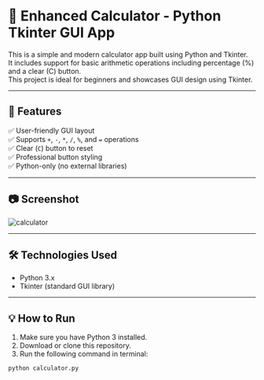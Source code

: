 # 🧮 Enhanced Calculator - Python Tkinter GUI App

This is a simple and modern calculator app built using Python and Tkinter.  
It includes support for basic arithmetic operations including percentage (%) and a clear (C) button.  
This project is ideal for beginners and showcases GUI design using Tkinter.

---

## 🚀 Features

✅ User-friendly GUI layout  
✅ Supports `+`, `-`, `*`, `/`, `%`, and `=` operations  
✅ Clear (`C`) button to reset  
✅ Professional button styling  
✅ Python-only (no external libraries)

---

## 📷 Screenshot

![calculator](screenshots/calculator_gui.png) <!-- Optional: You can upload a screenshot later -->

---

## 🛠️ Technologies Used

- Python 3.x  
- Tkinter (standard GUI library)

---

## 💡 How to Run

1. Make sure you have Python 3 installed.
2. Download or clone this repository.
3. Run the following command in terminal:

```bash
python calculator.py
